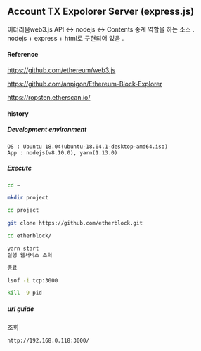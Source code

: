 
## Account TX Expolorer Server (express.js)

이더리움web3.js API <-> nodejs <-> Contents 중계 역할을 하는 소스 .  
nodejs + express + html로 구현되어 있음 .  
  

#### Reference
https://github.com/ethereum/web3.js

https://github.com/anpigon/Ethereum-Block-Explorer

https://ropsten.etherscan.io/

#### history

##### Development environment

    OS : Ubuntu 18.04(ubuntu-18.04.1-desktop-amd64.iso)
    App : nodejs(v8.10.0), yarn(1.13.0)

##### Execute

```bash
cd ~

mkdir project

cd project

git clone https://github.com/etherblock.git

cd etherblock/

yarn start 
실행 웹서비스 조회

종료

lsof -i tcp:3000

kill -9 pid
```


##### url guide

조회

    http://192.168.0.118:3000/


